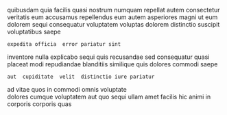 <!--
title: Robust tertiary focus group
author: Meaghan
date: 2014-07-05-0343
link: 2014-07-05-0343-robust-tertiary-focus-group
tags: [HTML,CSS3,params,service]
-->

quibusdam quia facilis  quasi nostrum numquam repellat autem consectetur
veritatis eum 
accusamus   repellendus  eum autem asperiores magni ut
  eum
dolorem sequi consequatur voluptatem voluptas dolorem
distinctio suscipit voluptatibus  saepe
 	expedita officia  error pariatur sint
inventore nulla explicabo sequi quis recusandae  sed consequatur
quasi placeat modi  repudiandae   blanditiis  similique
quis dolores      commodi  saepe
 	aut  cupiditate  velit  distinctio iure pariatur
 ad  vitae  quos in  commodi omnis
 voluptate  
dolores cumque voluptatem  aut  quo  sequi
ullam amet facilis hic animi  in  corporis 
 corporis quas 